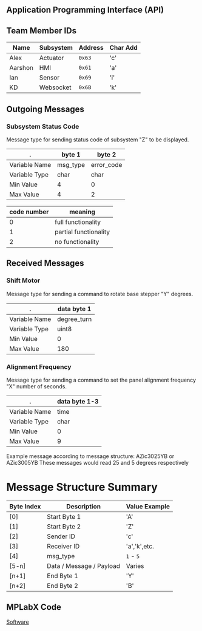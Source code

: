  Application Programming Interface (API)
---

## Team Member IDs
Name    | Subsystem | Address | Char Add
--------|-----------|-------- |---------
Alex | Actuator       | `0x63`  |  'c'
Aarshon | HMI     | `0x61`  |  'a'
Ian     | Sensor    | `0x69`  |  'i'
KD      | Websocket | `0x6B`  |  'k'

## Outgoing Messages

### Subsystem Status Code  
Message type for sending status code of subsystem "Z" to be displayed.


. | byte 1     | byte 2
-------|------------|---
Variable Name   | msg_type | error_code
Variable Type   | char | char
Min Value      | 4    | 0
Max Value      | 4    | 2

code number | meaning
---|---
0 | full functionality
1 | partial functionality
2 | no functionality


## Received Messages

### Shift Motor  
Message type for sending a command to rotate base stepper "Y" degrees.

. | data byte 1     
-------|------------
Variable Name    | degree_turn
Variable Type    | uint8
Min Value        | 0
Max Value        | 180


### Alignment Frequency
  
Message type for sending a command to set the panel alignment frequency "X" number of seconds.

. |  data byte 1-3     
-------|------------
Variable Name   | time 
Variable Type   | char 
Min Value      | 0    
Max Value      | 9    

Example message according to message structure:
AZic3025YB
or
AZic3005YB
These messages would read 25 and 5 degrees respectively




# Message Structure Summary
 Byte Index |           Description              | Value Example |
 -----------|------------------------------------|---------------|
 [0]        | Start Byte 1                       |      'A'      |
 [1]        | Start Byte 2                       |      'Z'      |
 [2]        | Sender ID                          |      'c'      |
 [3]        | Receiver ID                        | 'a','k',etc.  |
 [4]        | msg_type                           |  `1` - `5`    |
 [5-n]      | Data / Message / Payload           |    Varies     |
 [n+1]      | End Byte 1                         |      'Y'      |
 [n+2]      | End Byte 2                         |      'B'      |



## MPLabX Code

[Software](./assets/documents/SolarArray.X.zip)

